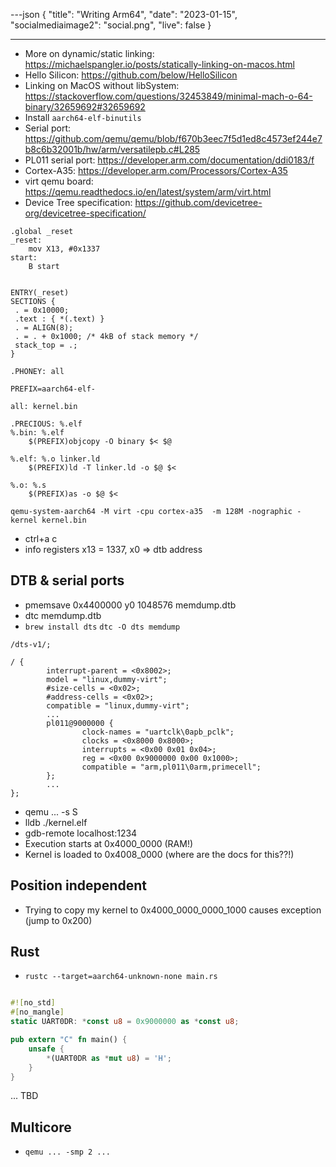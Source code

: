 ---json
{
  "title": "Writing Arm64",
  "date": "2023-01-15",
  "socialmediaimage2": "social.png",
  "live": false
}

---

- More on dynamic/static linking: https://michaelspangler.io/posts/statically-linking-on-macos.html
- Hello Silicon: https://github.com/below/HelloSilicon
- Linking on MacOS without libSystem: https://stackoverflow.com/questions/32453849/minimal-mach-o-64-binary/32659692#32659692
- Install `aarch64-elf-binutils`
- Serial port: https://github.com/qemu/qemu/blob/f670b3eec7f5d1ed8c4573ef244e7b8c6b32001b/hw/arm/versatilepb.c#L285
- PL011 serial port: https://developer.arm.com/documentation/ddi0183/f
- Cortex-A35: https://developer.arm.com/Processors/Cortex-A35
- virt qemu board: https://qemu.readthedocs.io/en/latest/system/arm/virt.html
- Device Tree specification: https://github.com/devicetree-org/devicetree-specification/
```
.global _reset
_reset:
	mov X13, #0x1337
start:
	B start
```

```

ENTRY(_reset)
SECTIONS {
 . = 0x10000;
 .text : { *(.text) }
 . = ALIGN(8);
 . = . + 0x1000; /* 4kB of stack memory */
 stack_top = .;
}

```

```
.PHONEY: all

PREFIX=aarch64-elf-

all: kernel.bin

.PRECIOUS: %.elf
%.bin: %.elf
	$(PREFIX)objcopy -O binary $< $@

%.elf: %.o linker.ld
	$(PREFIX)ld -T linker.ld -o $@ $<

%.o: %.s
	$(PREFIX)as -o $@ $<

```

```
qemu-system-aarch64 -M virt -cpu cortex-a35  -m 128M -nographic -kernel kernel.bin
```
- ctrl+a c 
- info registers x13 = 1337, x0 => dtb address

## DTB & serial ports

- pmemsave 0x4400000 y0 1048576 memdump.dtb
- dtc memdump.dtb
- `brew install dts` `dtc -O dts memdump`

```
/dts-v1/;

/ {
        interrupt-parent = <0x8002>;
        model = "linux,dummy-virt";
        #size-cells = <0x02>;
        #address-cells = <0x02>;
        compatible = "linux,dummy-virt";
        ...
        pl011@9000000 {
                clock-names = "uartclk\0apb_pclk";
                clocks = <0x8000 0x8000>;
                interrupts = <0x00 0x01 0x04>;
                reg = <0x00 0x9000000 0x00 0x1000>;
                compatible = "arm,pl011\0arm,primecell";
        };
        ...
};
```

- qemu ... -s S
- lldb ./kernel.elf
- gdb-remote localhost:1234
- Execution starts at 0x4000_0000 (RAM!)
- Kernel is loaded to 0x4008_0000 (where are the docs for this??!)

## Position independent
- Trying to copy my kernel to 0x4000_0000_0000_1000 causes exception (jump to 0x200)


## Rust

- `rustc --target=aarch64-unknown-none main.rs `

```rust

#![no_std]
#[no_mangle]
static UART0DR: *const u8 = 0x9000000 as *const u8;

pub extern "C" fn main() {
    unsafe {
        *(UART0DR as *mut u8) = 'H';
    }
}
```

... TBD

## Multicore

- `qemu ... -smp 2 ...`


